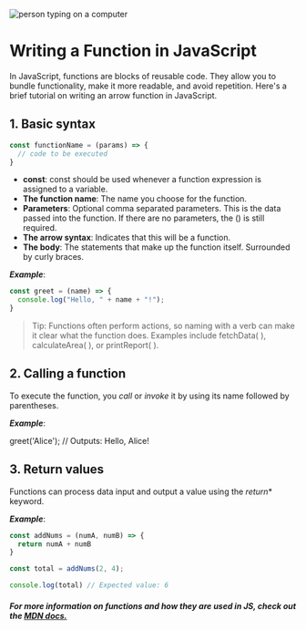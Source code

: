 ![person typing on a computer](https://images.unsplash.com/photo-1515378960530-7c0da6231fb1?q=80&w=3540&auto=format&fit=crop&ixlib=rb-4.0.3&ixid=M3wxMjA3fDB8MHxwaG90by1wYWdlfHx8fGVufDB8fHx8fA%3D%3D)

# Writing a Function in JavaScript

In JavaScript, functions are blocks of reusable code. They allow you to bundle functionality, make it more readable, and avoid repetition. Here's a brief tutorial on writing an arrow function in JavaScript.

## 1. Basic syntax

```javascript 
const functionName = (params) => {
  // code to be executed
}
```

+  **const**: const should be used whenever a function expression is assigned to a variable.
+  **The function name**: The name you choose for the function.
+  **Parameters**: Optional comma separated parameters. This is the data passed into the function. If there are no parameters, the () is still required.
+  **The arrow syntax**: Indicates that this will be a function.
+  **The body**: The statements that make up the function itself. Surrounded by curly braces.

***Example***:

```javascript 
const greet = (name) => {
  console.log("Hello, " + name + "!");
}
```

> Tip: Functions often perform actions, so naming with a verb can make it clear what the function does. Examples include fetchData( ), calculateArea( ), or printReport( ). 

## 2. Calling a function

To execute the function, you *call* or *invoke* it by using its name followed by parentheses.

***Example***:

greet('Alice'); // Outputs: Hello, Alice!

## 3. Return values

Functions can process data input and output a value using the *return** keyword.

***Example***: 

```javascript 
const addNums = (numA, numB) => {
  return numA + numB
}

const total = addNums(2, 4);

console.log(total) // Expected value: 6
```

##### For more information on functions and how they are used in JS, check out the [MDN docs.](https://developer.mozilla.org/en-US/docs/Web/JavaScript/Guide/Functions)

